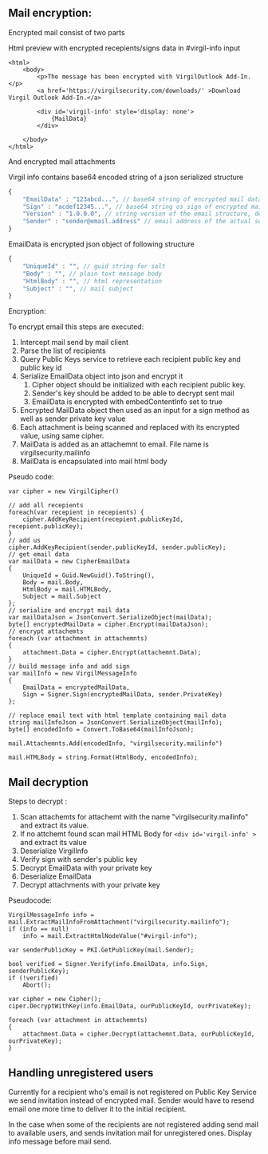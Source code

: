 ## Mail encryption: ##

Encrypted mail consist of two parts

Html preview with encrypted recepients/signs data in #virgil-info input

	<html>
		<body>
			<p>The message has been encrypted with VirgilOutlook Add-In.</p>
			<a href='https://virgilsecurity.com/downloads/' >Download Virgil Outlook Add-In.</a>

			<div id='virgil-info' style='display: none'>
				{MailData}
			</div>

		</body>
	</html>
	
And encrypted mail attachments


Virgil info contains base64 encoded string of a json serialized structure 

```javascript
{
    "EmailData" : "123abcd...", // base64 string of encrypted mail data.
    "Sign" : "acdef12345...", // base64 string os sign of encrypted mail, created data with sender private.
    "Version" : "1.0.0.0", // string version of the email structure, default value is 1.0.0.0
    "Sender" : "sender@email.address" // email address of the actual sender 
}
```


EmailData is encrypted json object of following structure
```javascript
{
    "UniqueId" : "", // guid string for salt
    "Body" : "", // plain text message body
    "HtmlBody" : "", // html representation
    "Subject" : "", // mail subject
} 
```
Encryption: 

To encrypt email this steps are executed: 

1. Intercept mail send by mail client
2. Parse the list of recipients
3. Query Public Keys service to retrieve each recipient public key and public key id
4. Serialize EmailData object into json and encrypt it	
	1. Cipher object should be initialized with each recipient public key.
	2. Sender's key should be added to be able to decrypt sent mail
	3. EmailData is encrypted with embedContentInfo set to true
5. Encrypted MailData object then used as an input for a sign method as well as sender private key value
6. Each attachment is being scanned and replaced with its encrypted value, using same cipher.
7. MailData is added as an attachemnt to email. File name is virgilsecurity.mailinfo
8. MailData is encapsulated into mail html body 


Pseudo code:

	var cipher = new VirgilCipher()  
	
	// add all recepients
	foreach(var recepient in recepients) {
		cipher.AddKeyRecipient(recepient.publicKeyId, recepient.publicKey);
	}
	// add us
	cipher.AddKeyRecipient(sender.publicKeyId, sender.publicKey);
	// get email data
	var mailData = new CipherEmailData
	{
	    UniqueId = Guid.NewGuid().ToString(),
	    Body = mail.Body,
	    HtmlBody = mail.HTMLBody,
	    Subject = mail.Subject
	};
	// serialize and encrypt mail data
	var mailDataJson = JsonConvert.SerializeObject(mailData);
	byte[] encryptedMailData = cipher.Encrypt(mailDataJson);
	// encrypt attachemts
	foreach (var attachment in attachemnts)
	{   
	    attachment.Data = cipher.Encrypt(attachemnt.Data);    
	}
	// build message info and add sign 
	var mailInfo = new VirgilMessageInfo
	{
	    EmailData = encryptedMailData,
	    Sign = Signer.Sign(encryptedMailData, sender.PrivateKey)
	};
	
	// replace email text with html template containing mail data
	string mailInfoJson = JsonConvert.SerializeObject(mailInfo);
	byte[] encodedInfo = Convert.ToBase64(mailInfoJson);
	
	mail.Attachemnts.Add(encodedInfo, "virgilsecurity.mailinfo")
		
	mail.HTMLBody = string.Format(HtmlBody, encodedInfo);

## Mail decryption ##

Steps to decrypt : 

1. Scan attachemts for attachemt with the name "virgilsecurity.mailinfo" and extract its value.
2. If no attchemt found scan mail HTML Body for `<div id='virgil-info' >` and extract its value
2. Deserialize VirgilInfo
2. Verify sign with sender's public key
2. Decrypt EmailData with your private key
3. Deserialize EmailData
3. Decrypt attachments with your private key

Pseudocode:

	VirgilMessageInfo info = mail.ExtractMailInfoFromAttachment("virgilsecurity.mailinfo");
	if (info == null)
		info = mail.ExtractHtmlNodeValue("#virgil-info");
	
	var senderPublicKey = PKI.GetPublicKey(mail.Sender);
	
	bool verified = Signer.Verify(info.EmailData, info.Sign, senderPublicKey);
	if (!verified)
		Abort();
	
	var cipher = new Cipher();
	ciper.DecryptWithKey(info.EmailData, ourPublicKeyId, ourPrivateKey);
	
	foreach (var attachment in attachemnts)
	{   
	    attachment.Data = cipher.Decrypt(attachemnt.Data, ourPublicKeyId, ourPrivateKey);    
	}

## Handling unregistered users ## 

Currently for a recipient who's email is not registered on Public Key Service we send invitation instead of encrypted mail. Sender would have to resend email one more time to deliver it to the initial recipient.

In the case when some of the recipients are not registered adding send mail to available users, and sends invitation mail for unregistered ones. Display info message before mail send.

